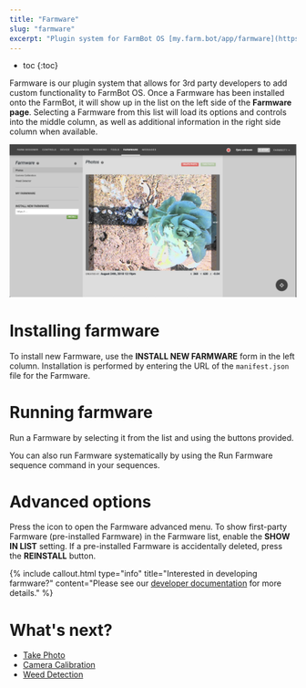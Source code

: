 ```yaml
---
title: "Farmware"
slug: "farmware"
excerpt: "Plugin system for FarmBot OS [my.farm.bot/app/farmware](https://my.farm.bot/app/farmware)"
---
```


* toc
{:toc}

Farmware is our plugin system that allows for 3rd party developers to add custom functionality to FarmBot OS. Once a Farmware has been installed onto the FarmBot, it will show up in the list on the left side of the **Farmware page**. Selecting a Farmware from this list will load its options and controls into the middle column, as well as additional information in the right side column when available.

![Screen Shot 2019-05-02 at 5.28.47 PM.png](Screen_Shot_2019-05-02_at_5.28.47_PM.png)



# Installing farmware

To install new Farmware, use the **INSTALL NEW FARMWARE** form in the left column. Installation is performed by entering the URL of the `manifest.json` file for the Farmware.

# Running farmware

Run a Farmware by selecting it from the list and using the buttons provided.

You can also run Farmware systematically by using the <span class="fb-step fb-take-photo">Run Farmware</span> sequence command in your sequences.

# Advanced options

Press the <span class="fa fa-gear"></span> icon to open the Farmware advanced menu. To show first-party Farmware (pre-installed Farmware) in the Farmware list, enable the **SHOW IN LIST** setting. If a pre-installed Farmware is accidentally deleted, press the **REINSTALL** <i class="fa fa-download"></i> button.

{%
include callout.html
type="info"
title="Interested in developing farmware?"
content="Please see our [developer documentation](https://developer.farm.bot/Documentation/farmware) for more details."
%}


# What's next?

 * [Take Photo](../Web-App/farmware/take-photo.md)
 * [Camera Calibration](../Web-App/farmware/camera-calibration.md)
 * [Weed Detection](../Web-App/farmware/weed-detection.md)

